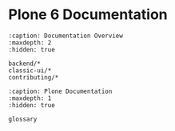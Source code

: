 # Plone 6 Documentation

```{toctree}
:caption: Documentation Overview
:maxdepth: 2
:hidden: true

backend/*
classic-ui/*
contributing/*
```

```{toctree}
:caption: Plone Documentation
:maxdepth: 1
:hidden: true

glossary
```
